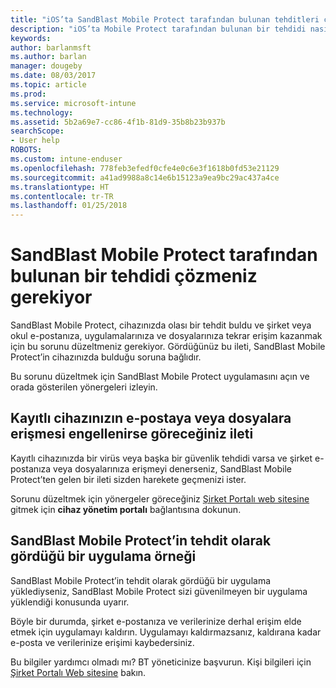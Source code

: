 ```yaml
---
title: "iOS’ta SandBlast Mobile Protect tarafından bulunan tehditleri çözme | Microsoft Docs"
description: "iOS’ta Mobile Protect tarafından bulunan bir tehdidi nasıl düzelteceğinizi öğrenin."
keywords: 
author: barlanmsft
ms.author: barlan
manager: dougeby
ms.date: 08/03/2017
ms.topic: article
ms.prod: 
ms.service: microsoft-intune
ms.technology: 
ms.assetid: 5b2a69e7-cc86-4f1b-81d9-35b8b23b937b
searchScope:
- User help
ROBOTS: 
ms.custom: intune-enduser
ms.openlocfilehash: 778feb3efedf0cfe4e0c6e3f1618b0fd53e21129
ms.sourcegitcommit: a41ad9988a8c14e6b15123a9ea9bc29ac437a4ce
ms.translationtype: HT
ms.contentlocale: tr-TR
ms.lasthandoff: 01/25/2018
---
```

# <a name="you-need-to-resolve-a-threat-found-by-sandblast-mobile-protect"></a>SandBlast Mobile Protect tarafından bulunan bir tehdidi çözmeniz gerekiyor

SandBlast Mobile Protect, cihazınızda olası bir tehdit buldu ve şirket veya okul e-postanıza, uygulamalarınıza ve dosyalarınıza tekrar erişim kazanmak için bu sorunu düzeltmeniz gerekiyor. Gördüğünüz bu ileti, SandBlast Mobile Protect’in cihazınızda bulduğu soruna bağlıdır.

Bu sorunu düzeltmek için SandBlast Mobile Protect uygulamasını açın ve orada gösterilen yönergeleri izleyin.

## <a name="what-you-might-see-if-your-enrolled-device-is-blocked-from-accessing-email-or-files"></a>Kayıtlı cihazınızın e-postaya veya dosyalara erişmesi engellenirse göreceğiniz ileti

Kayıtlı cihazınızda bir virüs veya başka bir güvenlik tehdidi varsa ve şirket e-postanıza veya dosyalarınıza erişmeyi denerseniz, SandBlast Mobile Protect’ten gelen bir ileti sizden harekete geçmenizi ister.

Sorunu düzeltmek için yönergeler göreceğiniz [Şirket Portalı web sitesine](http://portal.manage.microsoft.com) gitmek için **cihaz yönetim portalı** bağlantısına dokunun.

## <a name="example-of-an-app-that-sandblast-mobile-protect-sees-as-a-threat"></a>SandBlast Mobile Protect’in tehdit olarak gördüğü bir uygulama örneği

SandBlast Mobile Protect’in tehdit olarak gördüğü bir uygulama yüklediyseniz, SandBlast Mobile Protect sizi güvenilmeyen bir uygulama yüklendiği konusunda uyarır.

Böyle bir durumda, şirket e-postanıza ve verilerinize derhal erişim elde etmek için uygulamayı kaldırın. Uygulamayı kaldırmazsanız, kaldırana kadar e-posta ve verilerinize erişimi kaybedersiniz.

Bu bilgiler yardımcı olmadı mı? BT yöneticinize başvurun. Kişi bilgileri için [Şirket Portalı Web sitesine](http://portal.manage.microsoft.com) bakın.
